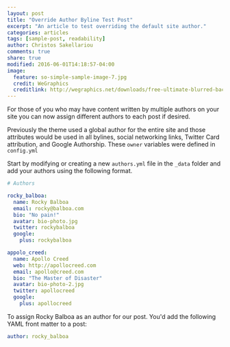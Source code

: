 ```yaml
---
layout: post
title: "Override Author Byline Test Post"
excerpt: "An article to test overriding the default site author."
categories: articles
tags: [sample-post, readability]
author: Christos Sakellariou
comments: true
share: true
modified: 2016-06-01T14:18:57-04:00
image:
  feature: so-simple-sample-image-7.jpg
  credit: WeGraphics
  creditlink: http://wegraphics.net/downloads/free-ultimate-blurred-background-pack/
---
```


For those of you who may have content written by multiple authors on your site you can now assign different authors to each post if desired.

Previously the theme used a global author for the entire site and those attributes would be used in all bylines, social networking links, Twitter Card attribution, and Google Authorship. These `owner` variables were defined in `config.yml`

Start by modifying or creating a new `authors.yml` file in the `_data` folder and add your authors using the following format.

```yaml
# Authors

rocky_balboa:
  name: Rocky Balboa
  email: rocky@balboa.com
  bio: "No pain!"
  avatar: bio-photo.jpg
  twitter: rockybalboa
  google:
    plus: rockybalboa

appolo_creed:
  name: Apollo Creed
  web: http://apollocreed.com
  email: apollo@creed.com
  bio: "The Master of Disaster"
  avatar: bio-photo-2.jpg
  twitter: apollocreed
  google:
    plus: apollocreed

```

To assign Rocky Balboa as an author for our post. You'd add the following YAML front matter to a post:

```yaml
author: rocky_balboa
```
